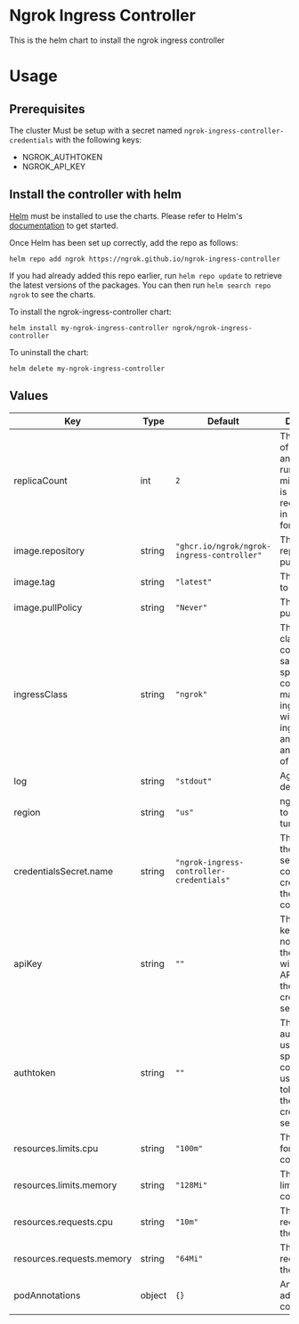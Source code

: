 # Ngrok Ingress Controller

This is the helm chart to install the ngrok ingress controller

# Usage

## Prerequisites

The cluster Must be setup with a secret named `ngrok-ingress-controller-credentials` with the following keys:
* NGROK_AUTHTOKEN
* NGROK_API_KEY

## Install the controller with helm

[Helm](https://helm.sh) must be installed to use the charts.  Please refer to
Helm's [documentation](https://helm.sh/docs) to get started.

Once Helm has been set up correctly, add the repo as follows:

`helm repo add ngrok https://ngrok.github.io/ngrok-ingress-controller`

If you had already added this repo earlier, run `helm repo update` to retrieve
the latest versions of the packages.  You can then run `helm search repo ngrok` to see the charts.

To install the ngrok-ingress-controller chart:

`helm install my-ngrok-ingress-controller ngrok/ngrok-ingress-controller`

To uninstall the chart:

`helm delete my-ngrok-ingress-controller`

## Values

<!-- TODO: auto generate these via https://github.com/norwoodj/helm-docs -->
| Key | Type | Default | Description |
|-----|------|---------|-------------|
| replicaCount | int | `2` | The number of controllers and agents to run. A minimum of 2 is recommended in production for HA. |
| image.repository | string | `"ghcr.io/ngrok/ngrok-ingress-controller"` | The image repository to pull from |
| image.tag | string | `"latest"` | The image tag to pull |
| image.pullPolicy | string | `"Never"` | The image pull policy |
| ingressClass | string | `"ngrok"` | The ingress class this controller will satisfy. If not specified, controller will match all ingresses without ingress class annotation and ingresses of type ngrok |
| log | string | `"stdout"` | Agent log destination. |
| region | string | `"us"` | ngrok region to create tunnels in. |
| credentialsSecret.name | string | `"ngrok-ingress-controller-credentials"` | The name of the K8S secret that contains the credentials for the ingress controller. |
| apiKey | string | `""` | The ngrok API key to use. If not specified, the controller will use the API key from the credentials secret. |
| authtoken | string | `""` | The ngrok auth token to use. If not specified, the controller will use the auth token from the credentials secret. |
| resources.limits.cpu | string | `"100m"` | The cpu limit for the controller |
| resources.limits.memory | string | `"128Mi"` | The memory limit for the controller |
| resources.requests.cpu | string | `"10m"` | The cpu request for the controller |
| resources.requests.memory | string | `"64Mi"` | The memory request for the controller |
| podAnnotations | object | `{}` | Annotations to add to the controller pod |